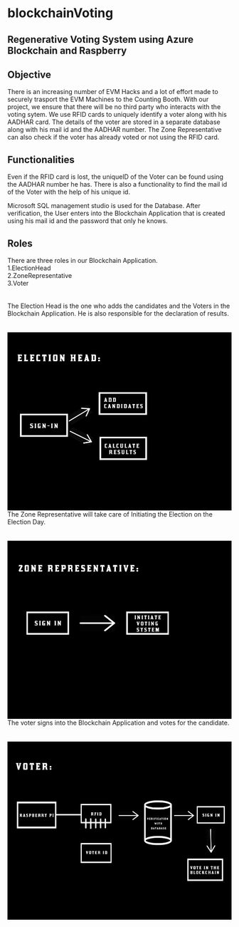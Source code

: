 # blockchainVoting
## Regenerative Voting System using Azure Blockchain and Raspberry
## Objective
  There is an increasing number of EVM Hacks and a lot of effort made to securely trasport the EVM Machines to the Counting Booth.  With our project, we ensure that there will be no third party who interacts with the voting sytem.  We use RFID cards to uniquely identify a voter along with his AADHAR card.  The details of the voter are stored in a separate database along with his mail id and the AADHAR number.  The Zone Representative can also check if the voter has already voted or not using the RFID card.

## Functionalities
  Even if the RFID card is lost, the uniqueID of the Voter can be found using the AADHAR number he has.  There is also a functionality to find the mail id of the Voter with the help of his unique id.
  
  Microsoft SQL management studio is used for the Database.  After verification, the User enters into the Blockchain Application that is created using his mail id and the password that only he knows.

## Roles
  There are three roles in our Blockchain Application. <br>
    1.ElectionHead<br>
    2.ZoneRepresentative<br>
    3.Voter<br>
  <br>
  <br>
  The Election Head is the one who adds the candidates and the Voters in the Blockchain Application. He is also responsible for the declaration of results.
  <br>
  <br>
  <br>
  <a href="url"><img src="https://github.com/coderrag/blockchainVoting/blob/master/election%20head.jpg" align="left" height="400" width="1000" ></a>
  <br>
  <br>
  <br>
  The Zone Representative will take care of Initiating the Election on the Election Day.
  <br>
  <br>
  <br>
  <a href="url"><img src="https://github.com/coderrag/blockchainVoting/blob/master/zone%20representative.jpg" align="left" height="400" width="1000" ></a>
  <br>
  <br>
  <br>
  The voter signs into the Blockchain Application and votes for the candidate.
  <br>
  <br>
  <br>
  <a href="url"><img src="https://github.com/coderrag/blockchainVoting/blob/master/voter.jpg" align="left" height="400" width="1000" ></a>
